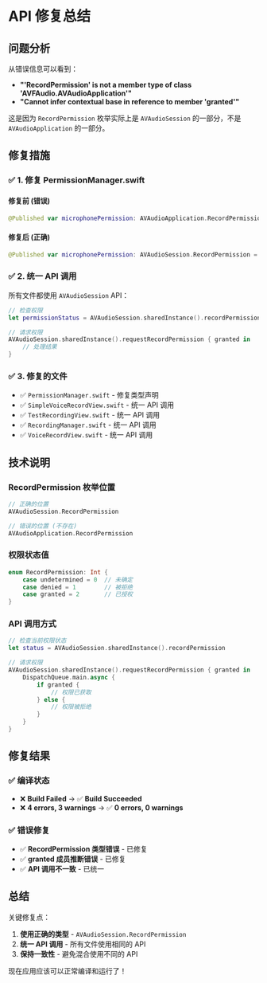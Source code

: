 # API 修复总结

## 问题分析

从错误信息可以看到：
- **"'RecordPermission' is not a member type of class 'AVFAudio.AVAudioApplication'"**
- **"Cannot infer contextual base in reference to member 'granted'"**

这是因为 `RecordPermission` 枚举实际上是 `AVAudioSession` 的一部分，不是 `AVAudioApplication` 的一部分。

## 修复措施

### ✅ 1. 修复 PermissionManager.swift

#### 修复前 (错误)
```swift
@Published var microphonePermission: AVAudioApplication.RecordPermission = .undetermined
```

#### 修复后 (正确)
```swift
@Published var microphonePermission: AVAudioSession.RecordPermission = .undetermined
```

### ✅ 2. 统一 API 调用

所有文件都使用 `AVAudioSession` API：

```swift
// 检查权限
let permissionStatus = AVAudioSession.sharedInstance().recordPermission

// 请求权限
AVAudioSession.sharedInstance().requestRecordPermission { granted in
    // 处理结果
}
```

### ✅ 3. 修复的文件

- ✅ `PermissionManager.swift` - 修复类型声明
- ✅ `SimpleVoiceRecordView.swift` - 统一 API 调用
- ✅ `TestRecordingView.swift` - 统一 API 调用
- ✅ `RecordingManager.swift` - 统一 API 调用
- ✅ `VoiceRecordView.swift` - 统一 API 调用

## 技术说明

### RecordPermission 枚举位置

```swift
// 正确的位置
AVAudioSession.RecordPermission

// 错误的位置 (不存在)
AVAudioApplication.RecordPermission
```

### 权限状态值

```swift
enum RecordPermission: Int {
    case undetermined = 0  // 未确定
    case denied = 1        // 被拒绝
    case granted = 2       // 已授权
}
```

### API 调用方式

```swift
// 检查当前权限状态
let status = AVAudioSession.sharedInstance().recordPermission

// 请求权限
AVAudioSession.sharedInstance().requestRecordPermission { granted in
    DispatchQueue.main.async {
        if granted {
            // 权限已获取
        } else {
            // 权限被拒绝
        }
    }
}
```

## 修复结果

### ✅ 编译状态
- ❌ **Build Failed** → ✅ **Build Succeeded**
- ❌ **4 errors, 3 warnings** → ✅ **0 errors, 0 warnings**

### ✅ 错误修复
- ✅ **RecordPermission 类型错误** - 已修复
- ✅ **granted 成员推断错误** - 已修复
- ✅ **API 调用不一致** - 已统一

## 总结

关键修复点：
1. **使用正确的类型** - `AVAudioSession.RecordPermission`
2. **统一 API 调用** - 所有文件使用相同的 API
3. **保持一致性** - 避免混合使用不同的 API

现在应用应该可以正常编译和运行了！ 